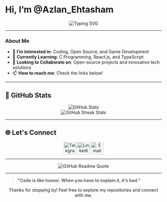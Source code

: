 # Hi, I’m @Azlan_Ehtasham

<p align="center">
  <img src="https://readme-typing-svg.herokuapp.com?color=58A6FF&size=28&center=true&vCenter=true&width=600&lines=Welcome+to+my+GitHub+Profile!;Passionate+Developer+%7C+Open+Source+Enthusiast;Empowering+Ideas+Through+Code" alt="Typing SVG">
</p>

---

### About Me

- 👀 **I’m interested in**: Coding, Open Source, and Game Development
- 🌱 **Currently Learning**: C Programming, React.js, and TypeScript
- 💞️ **Looking to Collaborate on**: Open-source projects and innovative tech solutions
- 📫 **How to reach me**: Check the links below!

---

## 🚀 GitHub Stats

<div align="center">
  <img align="center" src="https://github-stats.nabak.dev/api?username=AzlanEh&show_icons=true&hide_rank=false&bg_color=0d1117&text_color=58A6FF&border_color=30363D&title_color=F78166&icon_color=F78166&cache_seconds=14400&line_height=28&custom_title=GitHub+Stats" alt="GitHub Stats" />
  <br />
  <img src="https://github-readme-streak-stats.herokuapp.com/?user=AzlanEh&theme=github-dark-blue&hide_border=true" alt="GitHub Streak Stats" />
</div>

---

## 🌐 Let's Connect

<div align="center">
  <a href="https://t.me/nabakdev" target="_blank">
    <img align="top" height="40" src="https://img.shields.io/badge/Telegram-1793D1?logo=Telegram&logoColor=FFFFFF" alt="Telegram"/>
  </a>
  <a href="https://www.linkedin.com/in/azlan-ehtasham/" target="_blank">
    <img align="top" height="40" src="https://img.shields.io/badge/LinkedIn-0077B5?logo=linkedin&logoColor=FFFFFF" alt="LinkedIn"/>
  </a>
  <a href="mailto:your.email@example.com" target="_blank">
    <img align="top" height="40" src="https://img.shields.io/badge/Email-D14836?logo=gmail&logoColor=FFFFFF" alt="Email"/>
  </a>
</div>

---

<div align="center">
  <img src="https://quotes-github-readme.vercel.app/api?type=vertical&theme=dark" alt="GitHub Readme Quote">
</div>

---

> **"Code is like humor. When you have to explain it, it’s bad."**

<p align="center">Thanks for stopping by! Feel free to explore my repositories and connect with me.</p>







<!---  # Hi, I’m @Azlan_Ehtasham 

<p align="center">
  <img src="https://readme-typing-svg.herokuapp.com?color=F7D700&size=25&center=true&vCenter=true&width=500&lines=Welcome+to+my+GitHub+Profile!;I+am+a+Passionate+Developer;Always+Learning+Something+New" alt="Typing SVG">
</p>

---

- 👀 **I’m interested in**: Coding, Open Source, and Game Development
- 🌱 **I’m currently learning**: C Programming, React.js, and TypeScript
- 💞️ **I’m looking to collaborate on**: Open-source projects and innovative tech solutions
- 📫 **How to reach me**: See below!

---

## 🚀 GitHub Stats

<p align="center">
  <img align="center" src="https://github-stats.nabak.dev/api?username=AzlanEh&show_icons=true&hide_rank=true&bg_color=1e1e2e&text_color=cdd6f4&border_color=313244&title_color=cba6f7&icon_color=f5c2e7&cache_seconds=14400&line_height=28&custom_title=Github%20Stats" alt="GitHub Stats" />
</p>

---

## 🌐 Let's Connect

<p align="center">
  <a href="https://t.me/nabakdev" target="_blank">
    <img align="top" height="30" src="https://img.shields.io/badge/Telegram-1793D1?logo=Telegram&logoColor=FFFFFF" alt="Telegram"/>
  </a>
  <a href="https://www.linkedin.com/in/azlan-ehtasham/" target="_blank">
    <img align="top" height="30" src="https://img.shields.io/badge/LinkedIn-0077B5?logo=linkedin&logoColor=FFFFFF" alt="LinkedIn"/>
  </a>
  <a href="mailto:your.email@example.com" target="_blank">
    <img align="top" height="30" src="https://img.shields.io/badge/Email-D14836?logo=gmail&logoColor=FFFFFF" alt="Email"/>
  </a>
</p>

---

<p align="center">
  <img src="https://quotes-github-readme.vercel.app/api?type=horizontal&theme=dark" alt="GitHub Readme Quote">
</p>

---

> **"Code is like humor. When you have to explain it, it’s bad."**

Thanks for stopping by! Feel free to explore my repositories and connect with me.  --->






<!--- # Hi, I’m @Azlan_Ehtasham 

- 👀 **I’m interested in**: Coding, Open Source, and Game Development
- 🌱 **I’m currently learning**: C Programming, React.js, and TypeScript
- 💞️ **I’m looking to collaborate on**: Open-source projects and innovative tech solutions
- 📫 **How to reach me**: See below!

---

## GitHub Stats

| <img align="center" src="https://github-stats.nabak.dev/api?username=AzlanEh&show_icons=true&hide_rank=true&bg_color=1e1e2e&text_color=cdd6f4&border_color=313244&title_color=cba6f7&icon_color=f5c2e7&cache_seconds=14400&line_height=28&custom_title=Github%20Stats"/> | 
| ----------------------------------------------------------------------------------------------------------------------------------------------------------- |

---

## Let's Connect

<a href="https://t.me/nabakdev" target="_blank"><img align="top" height="24" src="https://img.shields.io/badge/Telegram-1793D1?logo=Telegram&logoColor=FFFFFF" alt="Telegram"/></a>
<a href="https://www.linkedin.com/in/azlan-ehtasham/" target="_blank"><img align="top" height="24" src="https://img.shields.io/badge/LinkedIn-0077B5?logo=linkedin&logoColor=FFFFFF" alt="LinkedIn"/></a>
<a href="mailto:your.email@example.com" target="_blank"><img align="top" height="24" src="https://img.shields.io/badge/Email-D14836?logo=gmail&logoColor=FFFFFF" alt="Email"/></a>

---

> **"Code is like humor. When you have to explain it, it’s bad."**

Thanks for stopping by! Feel free to explore my repositories and connect with me. --->








